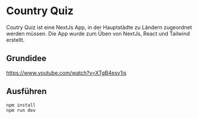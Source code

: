 # Country Quiz

Coutry Quiz ist eine NextJs App, in der Hauptstädte zu Ländern zugeordnet werden müssen.
Die App wurde zum Üben von NextJs, React und Tailwind erstellt.

## Grundidee

https://www.youtube.com/watch?v=XTgB4esy1is

## Ausführen

```
npm install
npm run dev

```
